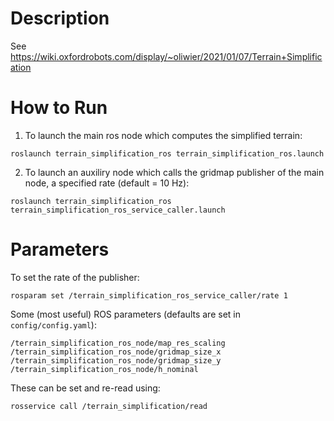 # Description
See https://wiki.oxfordrobots.com/display/~oliwier/2021/01/07/Terrain+Simplification

# How to Run 
1. To launch the main ros node which computes the simplified terrain:
```
roslaunch terrain_simplification_ros terrain_simplification_ros.launch
```
2. To launch an auxiliry node which calls the gridmap publisher of the main node, a specified rate (default = 10 Hz):
```
roslaunch terrain_simplification_ros terrain_simplification_ros_service_caller.launch
```

# Parameters
To set the rate of the publisher:
```
rosparam set /terrain_simplification_ros_service_caller/rate 1
```

Some (most useful) ROS parameters (defaults are set in `config/config.yaml`):
```
/terrain_simplification_ros_node/map_res_scaling
/terrain_simplification_ros_node/gridmap_size_x
/terrain_simplification_ros_node/gridmap_size_y
/terrain_simplification_ros_node/h_nominal 
```
These can be set and re-read using:
```
rosservice call /terrain_simplification/read
```
